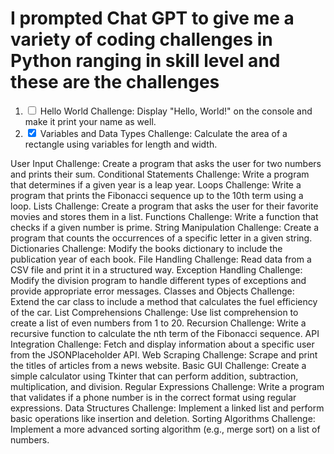 # I prompted Chat GPT to give me a variety of coding challenges in Python ranging in skill level and these are the challenges 

1. <input type="checkbox"> Hello World Challenge: Display "Hello, World!" on the console and make it print your name as well.
1. <input type="checkbox" checked> Variables and Data Types Challenge: Calculate the area of a rectangle using variables for length and width.

User Input Challenge: Create a program that asks the user for two numbers and prints their sum.
Conditional Statements Challenge: Write a program that determines if a given year is a leap year.
Loops Challenge: Write a program that prints the Fibonacci sequence up to the 10th term using a loop.
Lists Challenge: Create a program that asks the user for their favorite movies and stores them in a list.
Functions Challenge: Write a function that checks if a given number is prime.
String Manipulation Challenge: Create a program that counts the occurrences of a specific letter in a given string.
Dictionaries Challenge: Modify the books dictionary to include the publication year of each book.
File Handling Challenge: Read data from a CSV file and print it in a structured way.
Exception Handling Challenge: Modify the division program to handle different types of exceptions and provide appropriate error messages.
Classes and Objects Challenge: Extend the car class to include a method that calculates the fuel efficiency of the car.
List Comprehensions Challenge: Use list comprehension to create a list of even numbers from 1 to 20.
Recursion Challenge: Write a recursive function to calculate the nth term of the Fibonacci sequence.
API Integration Challenge: Fetch and display information about a specific user from the JSONPlaceholder API.
Web Scraping Challenge: Scrape and print the titles of articles from a news website.
Basic GUI Challenge: Create a simple calculator using Tkinter that can perform addition, subtraction, multiplication, and division.
Regular Expressions Challenge: Write a program that validates if a phone number is in the correct format using regular expressions.
Data Structures Challenge: Implement a linked list and perform basic operations like insertion and deletion.
Sorting Algorithms Challenge: Implement a more advanced sorting algorithm (e.g., merge sort) on a list of numbers.
